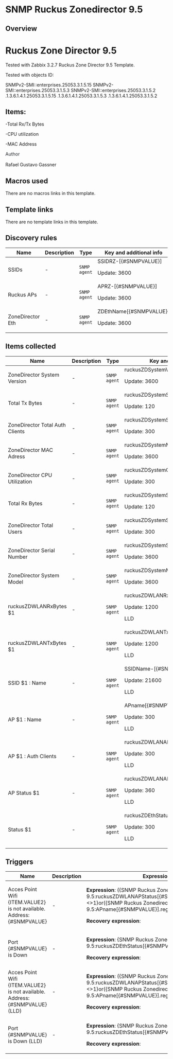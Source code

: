 # SNMP Ruckus Zonedirector 9.5

## Overview

Ruckus Zone Director 9.5
========================


Tested with Zabbix 3.2.7 Ruckus Zone Director 9.5 Template.


Tested with objects ID:


SNMPv2-SMI::enterprises.25053.3.1.5.15 SNMPv2-SMI::enterprises.25053.3.1.5.3 SNMPv2-SMI::enterprises.25053.3.1.5.2 .1.3.6.1.4.1.25053.3.1.5.15 .1.3.6.1.4.1.25053.3.1.5.3 .1.3.6.1.4.1.25053.3.1.5.2


Items:
------


-Total Rx/Tx Bytes


-CPU utilization


-MAC Address


<p style="box-sizing: border-box; margin-top: 0px; margin-bottom: 16px; color: #24292e; font-family

## Author

Rafael Gustavo Gassner

## Macros used

There are no macros links in this template.

## Template links

There are no template links in this template.

## Discovery rules

|Name|Description|Type|Key and additional info|
|----|-----------|----|----|
|SSIDs|<p>-</p>|`SNMP agent`|SSIDRZ-[{#SNMPVALUE}]<p>Update: 3600</p>|
|Ruckus APs|<p>-</p>|`SNMP agent`|APRZ-[{#SNMPVALUE}]<p>Update: 3600</p>|
|ZoneDirector Eth|<p>-</p>|`SNMP agent`|ZDEthName[{#SNMPVALUE}]<p>Update: 3600</p>|
## Items collected

|Name|Description|Type|Key and additional info|
|----|-----------|----|----|
|ZoneDirector System Version|<p>-</p>|`SNMP agent`|ruckusZDSystemVersion.0<p>Update: 3600</p>|
|Total Tx Bytes|<p>-</p>|`SNMP agent`|ruckusZDSystemStatsWLANTotalTxBytes<p>Update: 120</p>|
|ZoneDirector Total Auth Clients|<p>-</p>|`SNMP agent`|ruckusZDSystemStatsNumSta.0<p>Update: 300</p>|
|ZoneDirector MAC Adress|<p>-</p>|`SNMP agent`|ruckusZDSystemMacAddr.0<p>Update: 3600</p>|
|ZoneDirector CPU Utilization|<p>-</p>|`SNMP agent`|ruckusZDSystemCPUUTIL.0<p>Update: 300</p>|
|Total Rx Bytes|<p>-</p>|`SNMP agent`|ruckusZDSystemStatsWLANTotalRxBytes<p>Update: 120</p>|
|ZoneDirector Total Users|<p>-</p>|`SNMP agent`|ruckusZDSystemStatsAllNumSta<p>Update: 300</p>|
|ZoneDirector Serial Number|<p>-</p>|`SNMP agent`|ruckusZDSystemSerialNumber.0<p>Update: 3600</p>|
|ZoneDirector System Model|<p>-</p>|`SNMP agent`|ruckusZDSystemModel.0<p>Update: 3600</p>|
|ruckusZDWLANRxBytes $1|<p>-</p>|`SNMP agent`|ruckusZDWLANRxBytes-[{#SNMPVALUE}]<p>Update: 1200</p><p>LLD</p>|
|ruckusZDWLANTxBytes $1|<p>-</p>|`SNMP agent`|ruckusZDWLANTxBytes-[{#SNMPVALUE}]<p>Update: 1200</p><p>LLD</p>|
|SSID $1 : Name|<p>-</p>|`SNMP agent`|SSIDName-[{#SNMPVALUE}]<p>Update: 21600</p><p>LLD</p>|
|AP $1 : Name|<p>-</p>|`SNMP agent`|APname[{#SNMPVALUE}]<p>Update: 300</p><p>LLD</p>|
|AP $1 : Auth Clients|<p>-</p>|`SNMP agent`|ruckusZDWLANAPNumSta[{#SNMPVALUE}]<p>Update: 300</p><p>LLD</p>|
|AP Status $1|<p>-</p>|`SNMP agent`|ruckusZDWLANAPStatus[{#SNMPVALUE}]<p>Update: 360</p><p>LLD</p>|
|Status $1|<p>-</p>|`SNMP agent`|ruckusZDEthStatus[{#SNMPVALUE}]<p>Update: 300</p><p>LLD</p>|
## Triggers

|Name|Description|Expression|Priority|
|----|-----------|----------|--------|
|Acces Point Wifi  {ITEM.VALUE2} is not available. Address: {#SNMPVALUE}|<p>-</p>|<p>**Expression**: ({SNMP Ruckus Zonedirector 9.5:ruckusZDWLANAPStatus[{#SNMPVALUE}].last(0)}<>1)or({SNMP Ruckus Zonedirector 9.5:APname[{#SNMPVALUE}].regexp(^blablablabla$)}=1)</p><p>**Recovery expression**: </p>|warning|
|Port {#SNMPVALUE} is Down|<p>-</p>|<p>**Expression**: {SNMP Ruckus Zonedirector 9.5:ruckusZDEthStatus[{#SNMPVALUE}].last(0)}=2</p><p>**Recovery expression**: </p>|high|
|Acces Point Wifi  {ITEM.VALUE2} is not available. Address: {#SNMPVALUE} (LLD)|<p>-</p>|<p>**Expression**: ({SNMP Ruckus Zonedirector 9.5:ruckusZDWLANAPStatus[{#SNMPVALUE}].last(0)}<>1)or({SNMP Ruckus Zonedirector 9.5:APname[{#SNMPVALUE}].regexp(^blablablabla$)}=1)</p><p>**Recovery expression**: </p>|warning|
|Port {#SNMPVALUE} is Down (LLD)|<p>-</p>|<p>**Expression**: {SNMP Ruckus Zonedirector 9.5:ruckusZDEthStatus[{#SNMPVALUE}].last(0)}=2</p><p>**Recovery expression**: </p>|high|

